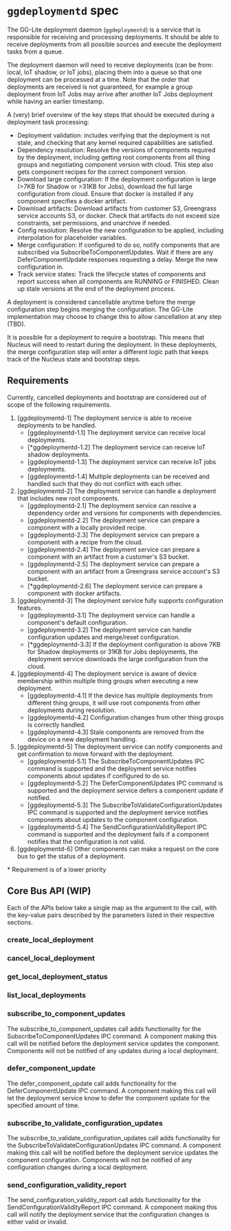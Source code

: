 # `ggdeploymentd` spec

The GG-Lite deployment daemon (`ggdeploymentd`) is a service that is responsible
for receiving and processing deployments. It should be able to receive
deployments from all possible sources and execute the deployment tasks from a
queue.

The deployment daemon will need to receive deployments (can be from: local, IoT
shadow, or IoT jobs), placing them into a queue so that one deployment can be
processed at a time. Note that the order that deployments are received is not
guaranteed, for example a group deployment from IoT Jobs may arrive after
another IoT Jobs deployment while having an earlier timestamp.

A (very) brief overview of the key steps that should be executed during a
deployment task processing:

- Deployment validation: includes verifying that the deployment is not stale,
  and checking that any kernel required capabilities are satisfied.
- Dependency resolution: Resolve the versions of components required by the
  deployment, including getting root components from all thing groups and
  negotiating component version with cloud. This step also gets component
  recipes for the correct component version.
- Download large configuration: If the deployment configuration is large (>7KB
  for Shadow or >31KB for Jobs), download the full large configuration from
  cloud. Ensure that docker is installed if any component specifies a docker
  artifact.
- Download artifacts: Download artifacts from customer S3, Greengrass service
  accounts S3, or docker. Check that artifacts do not exceed size constraints,
  set permissions, and unarchive if needed.
- Config resolution: Resolve the new configuration to be applied, including
  interpolation for placeholder variables.
- Merge configuration: If configured to do so, notify components that are
  subscribed via SubscribeToComponentUpdates. Wait if there are any
  DeferComponentUpdate responses requesting a delay. Merge the new configuration
  in.
- Track service states: Track the lifecycle states of components and report
  success when all components are RUNNING or FINISHED. Clean up stale versions
  at the end of the deployment process.

A deployment is considered cancellable anytime before the merge configuration
step begins merging the configuration. The GG-Lite implementation may choose to
change this to allow cancellation at any step (TBD).

It is possible for a deployment to require a bootstrap. This means that Nucleus
will need to restart during the deployment. In these deployments, the merge
configuration step will enter a different logic path that keeps track of the
Nucleus state and bootstrap steps.

## Requirements

Currently, cancelled deployments and bootstrap are considered out of scope of
the following requirements.

1. [ggdeploymentd-1] The deployment service is able to receive deployments to be
   handled.
   - [ggdeploymentd-1.1] The deployment service can receive local deployments.
   - [*ggdeploymentd-1.2] The deployment service can receive IoT shadow
     deployments.
   - [ggdeploymentd-1.3] The deployment service can receive IoT jobs
     deployments.
   - [ggdeploymentd-1.4] Multiple deployments can be received and handled such
     that they do not conflict with each other.
2. [ggdeploymentd-2] The deployment service can handle a deployment that
   includes new root components.
   - [ggdeploymentd-2.1] The deployment service can resolve a dependency order
     and versions for components with dependencies.
   - [ggdeploymentd-2.2] The deployment service can prepare a component with a
     locally provided recipe.
   - [ggdeploymentd-2.3] The deployment service can prepare a component with a
     recipe from the cloud.
   - [ggdeploymentd-2.4] The deployment service can prepare a component with an
     artifact from a customer's S3 bucket.
   - [ggdeploymentd-2.5] The deployment service can prepare a component with an
     artifact from a Greengrass service account's S3 bucket.
   - [*ggdeploymentd-2.6] The deployment service can prepare a component with
     docker artifacts.
3. [ggdeploymentd-3] The deployment service fully supports configuration
   features.
   - [ggdeploymentd-3.1] The deployment service can handle a component's default
     configuration.
   - [ggdeploymentd-3.2] The deployment service can handle configuration updates
     and merge/reset configuration.
   - [*ggdeploymentd-3.3] If the deployment configuration is above 7KB for
     Shadow deployments or 31KB for Jobs deployments, the deployment service
     downloads the large configuration from the cloud.
4. [ggdeploymentd-4] The deployment service is aware of device membership within
   multiple thing groups when executing a new deployment.
   - [ggdeploymentd-4.1] If the device has multiple deployments from different
     thing groups, it will use root components from other deployments during
     resolution.
   - [ggdeploymentd-4.2] Configuration changes from other thing groups is
     correctly handled.
   - [ggdeploymentd-4.3] Stale components are removed from the device on a new
     deployment handling.
5. [ggdeploymentd-5] The deployment service can notify components and get
   confirmation to move forward with the deployment.
   - [ggdeploymentd-5.1] The SubscribeToComponentUpdates IPC command is
     supported and the deployment service notifies components about updates if
     configured to do so.
   - [ggdeploymentd-5.2] The DeferComponentUpdates IPC command is supported and
     the deployment service defers a component update if notified.
   - [ggdeploymentd-5.3] The SubscribeToValidateConfigurationUpdates IPC command
     is supported and the deployment service notifies components about updates
     to the component configuration.
   - [ggdeploymentd-5.4] The SendConfigurationValidityReport IPC command is
     supported and the deployment fails if a component notifies that the
     configuration is not valid.
6. [ggdeploymentd-6] Other components can make a request on the core bus to get
   the status of a deployment.

\* Requirement is of a lower priority

## Core Bus API (WIP)

Each of the APIs below take a single map as the argument to the call, with the
key-value pairs described by the parameters listed in their respective sections.

### create_local_deployment

### cancel_local_deployment

### get_local_deployment_status

### list_local_deployments

### subscribe_to_component_updates

The subscribe_to_component_updates call adds functionality for the
SubscribeToComponentUpdates IPC command. A component making this call will be
notified before the deployment service updates the component. Components will
not be notified of any updates during a local deployment.

### defer_component_update

The defer_component_update call adds functionality for the DeferComponentUpdate
IPC command. A component making this call will let the deployment service know
to defer the component update for the specified amount of time.

### subscribe_to_validate_configuration_updates

The subscribe_to_validate_configuration_updates call adds functionality for the
SubscribeToValidateConfigurationUpdates IPC command. A component making this
call will be notified before the deployment service updates the component
configuration. Components will not be notified of any configuration changes
during a local deployment.

### send_configuration_validity_report

The send_configuration_validity_report call adds functionality for the
SendConfigurationValidityReport IPC command. A component making this call will
notify the deployment service that the configuration changes is either valid or
invalid.
